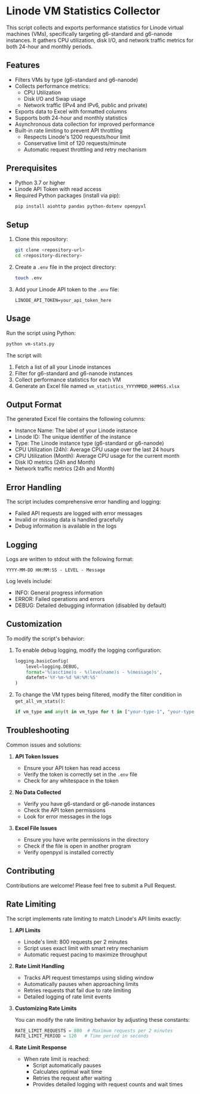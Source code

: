# Linode VM Statistics Collector

This script collects and exports performance statistics for Linode virtual machines (VMs), specifically targeting g6-standard and g6-nanode instances. It gathers CPU utilization, disk I/O, and network traffic metrics for both 24-hour and monthly periods.

## Features

- Filters VMs by type (g6-standard and g6-nanode)
- Collects performance metrics:
  - CPU Utilization
  - Disk I/O and Swap usage
  - Network traffic (IPv4 and IPv6, public and private)
- Exports data to Excel with formatted columns
- Supports both 24-hour and monthly statistics
- Asynchronous data collection for improved performance
- Built-in rate limiting to prevent API throttling
  - Respects Linode's 1200 requests/hour limit
  - Conservative limit of 120 requests/minute
  - Automatic request throttling and retry mechanism

## Prerequisites

- Python 3.7 or higher
- Linode API Token with read access
- Required Python packages (install via pip):
  ```bash
  pip install aiohttp pandas python-dotenv openpyxl
  ```

## Setup

1. Clone this repository:
   ```bash
   git clone <repository-url>
   cd <repository-directory>
   ```

2. Create a `.env` file in the project directory:
   ```bash
   touch .env
   ```

3. Add your Linode API token to the `.env` file:
   ```
   LINODE_API_TOKEN=your_api_token_here
   ```

## Usage

Run the script using Python:
```bash
python vm-stats.py
```

The script will:
1. Fetch a list of all your Linode instances
2. Filter for g6-standard and g6-nanode instances
3. Collect performance statistics for each VM
4. Generate an Excel file named `vm_statistics_YYYYMMDD_HHMMSS.xlsx`

## Output Format

The generated Excel file contains the following columns:
- Instance Name: The label of your Linode instance
- Linode ID: The unique identifier of the instance
- Type: The Linode instance type (g6-standard or g6-nanode)
- CPU Utilization (24h): Average CPU usage over the last 24 hours
- CPU Utilization (Month): Average CPU usage for the current month
- Disk IO metrics (24h and Month)
- Network traffic metrics (24h and Month)

## Error Handling

The script includes comprehensive error handling and logging:
- Failed API requests are logged with error messages
- Invalid or missing data is handled gracefully
- Debug information is available in the logs

## Logging

Logs are written to stdout with the following format:
```
YYYY-MM-DD HH:MM:SS - LEVEL - Message
```

Log levels include:
- INFO: General progress information
- ERROR: Failed operations and errors
- DEBUG: Detailed debugging information (disabled by default)

## Customization

To modify the script's behavior:

1. To enable debug logging, modify the logging configuration:
   ```python
   logging.basicConfig(
       level=logging.DEBUG,
       format='%(asctime)s - %(levelname)s - %(message)s',
       datefmt='%Y-%m-%d %H:%M:%S'
   )
   ```

2. To change the VM types being filtered, modify the filter condition in `get_all_vm_stats()`:
   ```python
   if vm_type and any(t in vm_type for t in ["your-type-1", "your-type-2"]):
   ```

## Troubleshooting

Common issues and solutions:

1. **API Token Issues**
   - Ensure your API token has read access
   - Verify the token is correctly set in the `.env` file
   - Check for any whitespace in the token

2. **No Data Collected**
   - Verify you have g6-standard or g6-nanode instances
   - Check the API token permissions
   - Look for error messages in the logs

3. **Excel File Issues**
   - Ensure you have write permissions in the directory
   - Check if the file is open in another program
   - Verify openpyxl is installed correctly

## Contributing

Contributions are welcome! Please feel free to submit a Pull Request.

## Rate Limiting

The script implements rate limiting to match Linode's API limits exactly:

1. **API Limits**
   - Linode's limit: 800 requests per 2 minutes
   - Script uses exact limit with smart retry mechanism
   - Automatic request pacing to maximize throughput

2. **Rate Limit Handling**
   - Tracks API request timestamps using sliding window
   - Automatically pauses when approaching limits
   - Retries requests that fail due to rate limiting
   - Detailed logging of rate limit events

3. **Customizing Rate Limits**
   
   You can modify the rate limiting behavior by adjusting these constants:
   ```python
   RATE_LIMIT_REQUESTS = 800  # Maximum requests per 2 minutes
   RATE_LIMIT_PERIOD = 120   # Time period in seconds
   ```

4. **Rate Limit Response**
   - When rate limit is reached:
     - Script automatically pauses
     - Calculates optimal wait time
     - Retries the request after waiting
     - Provides detailed logging with request counts and wait times 
